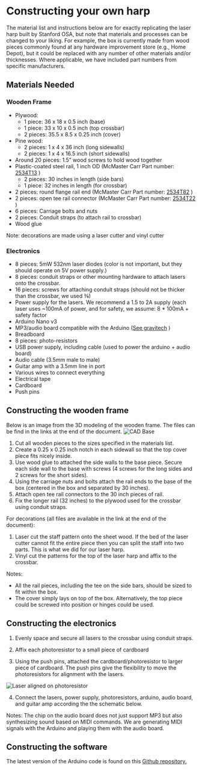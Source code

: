 
# Constructing your own harp
The material list and instructions below are for exactly replicating the laser harp built by Stanford OSA, but note that materials and processes can be changed to your liking. For example, the box is currently made from wood pieces commonly found at any hardware improvement store (e.g., Home Depot), but it could be replaced with any number of other materials and/or thicknesses.
Where applicable, we have included part numbers from specific manufacturers. 

## Materials Needed

### Wooden Frame
- Plywood:
  - 1 piece: 36 x 18 x 0.5 inch (base)
  - 1 piece: 33 x 10 x 0.5 inch (top crossbar)
  - 2 pieces: 35.5 x 8.5 x 0.25 inch (cover)
- Pine wood:
  - 2 pieces: 1 x 4 x 36 inch (long sidewalls)
  - 2 pieces: 1 x 4 x 16.5 inch (short sidewalls)
- Around 20 pieces: 1.5” wood screws to hold wood together
- Plastic-coated steel rail, 1 inch OD (McMaster Carr Part number: [2534T13](https://www.mcmaster.com/#catalog/123/1964/=175omqx) )
  - 2 pieces: 30 inches in length (side bars)
  - 1 piece: 32 inches in length (for crossbar)
- 2 pieces: round flange rail end (McMaster Carr Part number: [2534T82](https://www.mcmaster.com/#catalog/123/1964/=175omfq) )
- 2 pieces: open tee rail connector (McMaster Carr Part number: [2534T22](https://www.mcmaster.com/#catalog/123/1964/=175omb7) )
- 6 pieces: Carriage bolts and nuts
- 2 pieces: Conduit straps (to attach rail to crossbar)
- Wood glue

Note: decorations are made using a laser cutter and vinyl cutter

### Electronics
- 8 pieces: 5mW 532nm laser diodes (color is not important, but they should operate on 5V power supply.)
- 8 pieces: conduit straps or other mounting hardware to attach lasers onto the crossbar.
- 16 pieces: screws for attaching conduit straps (should not be thicker than the crossbar, we used ⅜)
- Power supply for the lasers. We recommend a 1.5 to 2A supply (each laser uses ~100mA of power, and for safety, we assume: 8 * 100mA + safety factor
- Arduino Nano v3
- MP3/audio board compatible with the Arduino ([See gravitech](http://www.gravitech.us/mp3pladforar.html) )
- Breadboard
- 8 pieces: photo-resistors
- USB power supply, including cable (used to power the arduino + audio board)
- Audio cable (3.5mm male to male)
- Guitar amp with a 3.5mm line in port
- Various wires to connect everything
- Electrical tape
- Cardboard
- Push pins


## Constructing the wooden frame

Below is an image from the 3D modeling of the wooden frame. The files can be find in the links at the end of the document. 
![CAD Base](https://github.com/mcleung/LaserHarp/blob/master/Images/CADBase.png)


1. Cut all wooden pieces to the sizes specified in the materials list.
2. Create a 0.25 x 0.25 inch notch in each sidewall so that the top cover piece fits nicely inside.
3. Use wood glue to attached the side walls to the base piece.
Secure each side wall to the base with screws (4 screws for the long sides and 2 screws for the short sides).
4. Using the carriage nuts and bolts attach the rail ends to the base of the box (centered in the box and separated by 30 inches).
5. Attach open tee rail connectors to the 30 inch pieces of rail. 
6. Fix the longer rail (32 inches) to the plywood used for the crossbar using conduit straps. 

For decorations (all files are available in the link at the end of the document):
1. Laser cut the staff pattern onto the sheet wood. If the bed of the laser cutter cannot fit the entire piece then you can split the staff into two parts. This is what we did for our laser harp. 
2. Vinyl cut the patterns for the top of the laser harp and affix to the crossbar. 

Notes:
- All the rail pieces, including the tee on the side bars, should be sized to fit within the box.
- The cover simply lays on top of the box. Alternatively, the top piece could be screwed into position or hinges could be used. 


## Constructing the electronics
1. Evenly space and secure all lasers to the crossbar using conduit straps.

2. Affix each photoresistor to a small piece of cardboard

3. Using the push pins, attached the cardboard/photoresistor to  larger piece of cardboard. The push pins give the flexibility to move the photoresistors for alignment with the lasers.

![Laser aligned on photoresistor](https://github.com/mcleung/LaserHarp/blob/master/Images/LaserOnDetector.jpg)

4. Connect the lasers, power supply, photoresistors, arduino, audio board, and guitar amp according the the schematic below.

Notes:
  The chip on the audio board does not just support MP3 but also synthesizing sound based on MIDI commands. We are generating MIDI signals with the Arduino and playing them with the audio board.

## Constructing the software
  The latest version of the Arduino code is found on this [Github repository.](https://github.com/mcleung/LaserHarp/tree/master/Arduino/LaserHarp)
